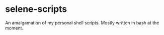 # selene-scripts
An amalgamation of my personal shell scripts. Mostly written in bash at the moment.
